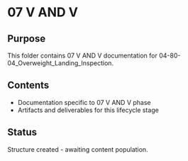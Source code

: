 # 07 V AND V

## Purpose
This folder contains 07 V AND V documentation for 04-80-04_Overweight_Landing_Inspection.

## Contents
- Documentation specific to 07 V AND V phase
- Artifacts and deliverables for this lifecycle stage

## Status
Structure created - awaiting content population.
